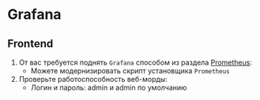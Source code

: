 # Grafana

## Frontend

1. От вас требуется поднять `Grafana` способом из раздела [Prometheus](https://github.com/lamjob1993/linux-monitoring/tree/main/grafana):
   - Можете модернизировать скрипт установщика `Prometheus`
2. Проверьте работоспособность веб-морды:
   - Логин и пароль: admin и admin по умолчанию 
